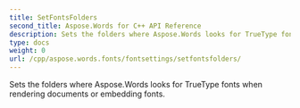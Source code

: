 ```yaml
---
title: SetFontsFolders
second_title: Aspose.Words for C++ API Reference
description: Sets the folders where Aspose.Words looks for TrueType fonts when rendering documents or embedding fonts. 
type: docs
weight: 0
url: /cpp/aspose.words.fonts/fontsettings/setfontsfolders/
---
```


Sets the folders where Aspose.Words looks for TrueType fonts when rendering documents or embedding fonts. 

